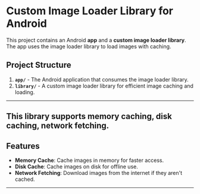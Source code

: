 # **Custom Image Loader Library for Android**

This project contains an Android **app** and a **custom image loader library**. The app uses the image loader library to load images with caching.

## **Project Structure**
1. **`app/`** - The Android application that consumes the image loader library.
2. **`library/`** - A custom image loader library for efficient image caching and loading.

---
This library supports **memory caching**, **disk caching**, **network fetching**.
---

## **Features**
- **Memory Cache**: Cache images in memory for faster access.
- **Disk Cache**: Cache images on disk for offline use.
- **Network Fetching**: Download images from the internet if they aren't cached.

---


